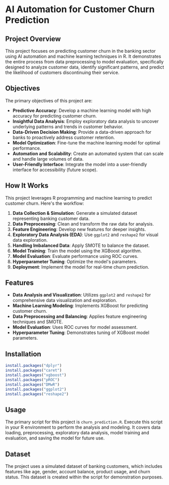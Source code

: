 
# AI Automation for Customer Churn Prediction

## Project Overview
This project focuses on predicting customer churn in the banking sector using AI automation and machine learning techniques in R. It demonstrates the entire process from data preprocessing to model evaluation, specifically designed to analyze customer data, identify significant patterns, and predict the likelihood of customers discontinuing their service.

## Objectives
The primary objectives of this project are:
- **Predictive Accuracy**: Develop a machine learning model with high accuracy for predicting customer churn.
- **Insightful Data Analysis**: Employ exploratory data analysis to uncover underlying patterns and trends in customer behavior.
- **Data-Driven Decision Making**: Provide a data-driven approach for banks to proactively address customer retention.
- **Model Optimization**: Fine-tune the machine learning model for optimal performance.
- **Automation and Scalability**: Create an automated system that can scale and handle large volumes of data.
- **User-Friendly Interface**: Integrate the model into a user-friendly interface for accessibility (future scope).

## How It Works
This project leverages R programming and machine learning to predict customer churn. Here's the workflow:
1. **Data Collection & Simulation**: Generate a simulated dataset representing banking customer data.
2. **Data Preprocessing**: Clean and transform the raw data for analysis.
3. **Feature Engineering**: Develop new features for deeper insights.
4. **Exploratory Data Analysis (EDA)**: Use `ggplot2` and `reshape2` for visual data exploration.
5. **Handling Imbalanced Data**: Apply SMOTE to balance the dataset.
6. **Model Training**: Train the model using the XGBoost algorithm.
7. **Model Evaluation**: Evaluate performance using ROC curves.
8. **Hyperparameter Tuning**: Optimize the model's parameters.
9. **Deployment**: Implement the model for real-time churn prediction.

## Features
- **Data Analysis and Visualization**: Utilizes `ggplot2` and `reshape2` for comprehensive data visualization and exploration.
- **Machine Learning Modeling**: Implements XGBoost for predicting customer churn.
- **Data Preprocessing and Balancing**: Applies feature engineering techniques and SMOTE.
- **Model Evaluation**: Uses ROC curves for model assessment.
- **Hyperparameter Tuning**: Demonstrates tuning of XGBoost model parameters.

## Installation
```R
install.packages("dplyr")
install.packages("caret")
install.packages("xgboost")
install.packages("pROC")
install.packages("DMwR")
install.packages("ggplot2")
install.packages("reshape2")
```

## Usage
The primary script for this project is `churn_prediction.R`. Execute this script in your R environment to perform the analysis and modeling. It covers data loading, preprocessing, exploratory data analysis, model training and evaluation, and saving the model for future use.

## Dataset
The project uses a simulated dataset of banking customers, which includes features like age, gender, account balance, product usage, and churn status. This dataset is created within the script for demonstration purposes.
